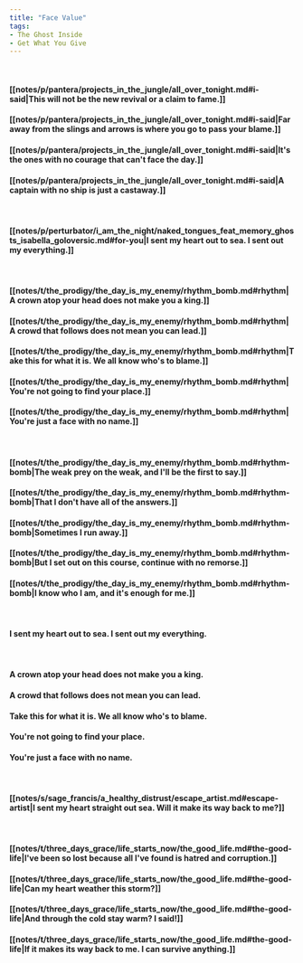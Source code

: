 ```yaml
---
title: "Face Value"
tags:
- The Ghost Inside
- Get What You Give
---
```

&nbsp;
#### [[notes/p/pantera/projects_in_the_jungle/all_over_tonight.md#i-said|This will not be the new revival or a claim to fame.]]
#### [[notes/p/pantera/projects_in_the_jungle/all_over_tonight.md#i-said|Far away from the slings and arrows is where you go to pass your blame.]]
#### [[notes/p/pantera/projects_in_the_jungle/all_over_tonight.md#i-said|It's the ones with no courage that can't face the day.]]
#### [[notes/p/pantera/projects_in_the_jungle/all_over_tonight.md#i-said|A captain with no ship is just a castaway.]]
&nbsp;
#### [[notes/p/perturbator/i_am_the_night/naked_tongues_feat_memory_ghosts_isabella_goloversic.md#for-you|I sent my heart out to sea. I sent out my everything.]]
&nbsp;
#### [[notes/t/the_prodigy/the_day_is_my_enemy/rhythm_bomb.md#rhythm|A crown atop your head does not make you a king.]]
#### [[notes/t/the_prodigy/the_day_is_my_enemy/rhythm_bomb.md#rhythm|A crowd that follows does not mean you can lead.]]
#### [[notes/t/the_prodigy/the_day_is_my_enemy/rhythm_bomb.md#rhythm|Take this for what it is. We all know who's to blame.]]
#### [[notes/t/the_prodigy/the_day_is_my_enemy/rhythm_bomb.md#rhythm|You're not going to find your place.]]
#### [[notes/t/the_prodigy/the_day_is_my_enemy/rhythm_bomb.md#rhythm|You're just a face with no name.]]
&nbsp;
#### [[notes/t/the_prodigy/the_day_is_my_enemy/rhythm_bomb.md#rhythm-bomb|The weak prey on the weak, and I'll be the first to say.]]
#### [[notes/t/the_prodigy/the_day_is_my_enemy/rhythm_bomb.md#rhythm-bomb|That I don't have all of the answers.]]
#### [[notes/t/the_prodigy/the_day_is_my_enemy/rhythm_bomb.md#rhythm-bomb|Sometimes I run away.]]
#### [[notes/t/the_prodigy/the_day_is_my_enemy/rhythm_bomb.md#rhythm-bomb|But I set out on this course, continue with no remorse.]]
#### [[notes/t/the_prodigy/the_day_is_my_enemy/rhythm_bomb.md#rhythm-bomb|I know who I am, and it's enough for me.]]
&nbsp;
#### I sent my heart out to sea. I sent out my everything.
&nbsp;
#### A crown atop your head does not make you a king.
#### A crowd that follows does not mean you can lead.
#### Take this for what it is. We all know who's to blame.
#### You're not going to find your place.
#### You're just a face with no name.
&nbsp;
#### [[notes/s/sage_francis/a_healthy_distrust/escape_artist.md#escape-artist|I sent my heart straight out sea. Will it make its way back to me?]]
&nbsp;
#### [[notes/t/three_days_grace/life_starts_now/the_good_life.md#the-good-life|I've been so lost because all I've found is hatred and corruption.]]
#### [[notes/t/three_days_grace/life_starts_now/the_good_life.md#the-good-life|Can my heart weather this storm?]]
#### [[notes/t/three_days_grace/life_starts_now/the_good_life.md#the-good-life|And through the cold stay warm? I said!]]
#### [[notes/t/three_days_grace/life_starts_now/the_good_life.md#the-good-life|If it makes its way back to me. I can survive anything.]]

